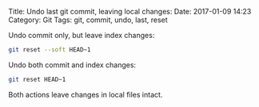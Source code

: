 Title: Undo last git commit, leaving local changes:
Date: 2017-01-09 14:23
Category: Git
Tags: git, commit, undo, last, reset

Undo commit only, but leave index changes:

```bash
git reset --soft HEAD~1
```

Undo both commit and index changes:

```bash
git reset HEAD~1
```

Both actions leave changes in local files intact.
